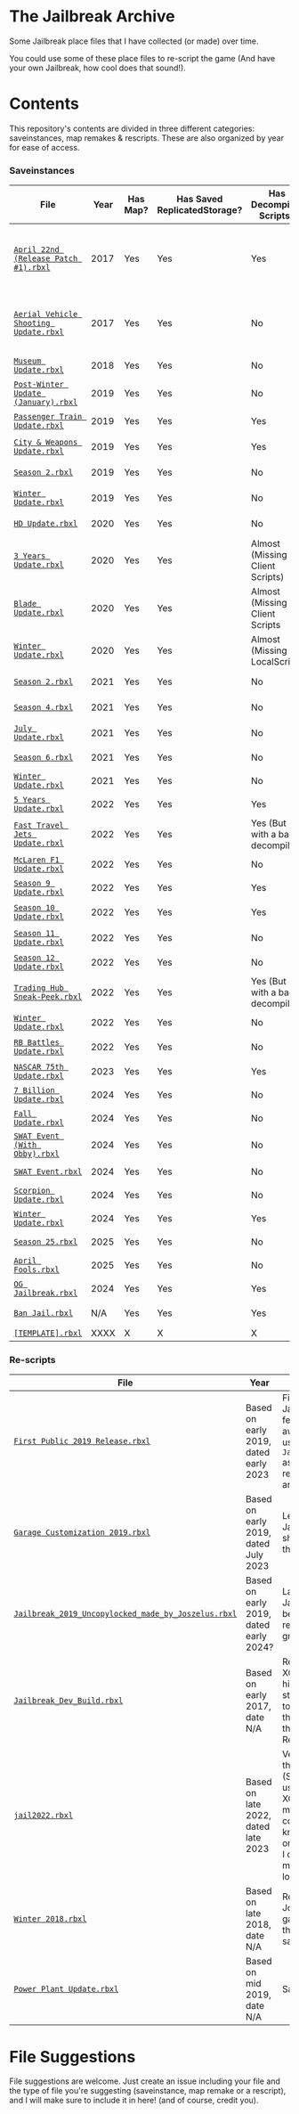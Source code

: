 # **The Jailbreak Archive**
Some Jailbreak place files that I have collected (or made) over time.

You could use some of these place files to re-script the game (And have your own Jailbreak, how cool does that sound!).

# **Contents**

This repository's contents are divided in three different categories: saveinstances, map remakes & rescripts. These are also organized by year for ease of access.

### **Saveinstances**

| File                                    | Year          | Has Map? | Has Saved ReplicatedStorage?   | Has Decompiled Scripts?      | Notes                                                  | Credits |
| --------------------------------------- | ------------- | -------- | ------------------------ | ---------------------------- | ------------------------------------------------------ | ------- |
| [`April 22nd (Release Patch #1).rbxl`](https://github.com/Syngio/JailbreakArchive/raw/refs/heads/main/saveinstances/2017/April%2022nd%20(Release%20Patch%20%231).rbxl)      | 2017          |  Yes     | Yes                    | Yes                        | Some stuff are on a folder named "game" on Workspace   | Saved by unknown |
| [`Aerial Vehicle Shooting Update.rbxl`](https://github.com/Syngio/JailbreakArchive/raw/refs/heads/main/saveinstances/2017/Aerial%20Vehicle%20Shooting%20Update.rbxl)     | 2017          |  Yes     | Yes                    | No                         | N/A                                                    | Fixed by `@fged`, as it originally had broken meshes, saved by unknown. |
| [`Museum Update.rbxl`](https://github.com/Syngio/JailbreakArchive/raw/refs/heads/main/saveinstances/2018/Museum%20Update.rbxl)                      | 2018          |  Yes     | Yes                    | No                         | N/A                                                    | Saved by unknown |
| [`Post-Winter Update (January).rbxl`](https://github.com/Syngio/JailbreakArchive/raw/refs/heads/main/saveinstances/2019/Post-Winter%20Update%20(Jan%202019).rbxl)      | 2019          |  Yes     | Yes                    | No                         | N/A                                                    | Saved by unknown |
| [`Passenger Train Update.rbxl`](https://github.com/Syngio/JailbreakArchive/raw/refs/heads/main/saveinstances/2019/Passenger%20Train%20Update.rbxl)             | 2019          |  Yes     | Yes                    | Yes                        | N/A                                                    | Saved by unknown |
| [`City & Weapons Update.rbxl`](https://github.com/Syngio/JailbreakArchive/raw/refs/heads/main/saveinstances/2019/City%20&%20Weapons%20Update.rbxl)             | 2019          |  Yes     | Yes                    | Yes                        | N/A                                                    | Saved by unknown |
| [`Season 2.rbxl`](https://github.com/Syngio/JailbreakArchive/raw/refs/heads/main/saveinstances/2019/Season%202%20.rbxl)                          | 2019          |  Yes     | Yes                    | No                         | N/A                                                    | Saved by unknown |
| [`Winter Update.rbxl`](https://github.com/Syngio/JailbreakArchive/raw/refs/heads/main/saveinstances/2019/Winter%20Update.rbxl)                      | 2019          |  Yes     | Yes                    | No                         | N/A                                                    | Saved by unknown |
| [`HD Update.rbxl`](https://github.com/Syngio/JailbreakArchive/raw/refs/heads/main/saveinstances/2020/HD%20Update.rbxl)                          | 2020          |  Yes     | Yes                    | No                         | N/A                                                    | Saved by unknown |
| [`3 Years Update.rbxl`](https://github.com/Syngio/JailbreakArchive/raw/refs/heads/main/saveinstances/2020/3%20Years%20Update.rbxl)                     | 2020          |  Yes     | Yes                    | Almost (Missing Client Scripts) | N/A                                               | Saved by unknown |
| [`Blade Update.rbxl`](https://github.com/Syngio/JailbreakArchive/raw/refs/heads/main/saveinstances/2020/Blade%20Update.rbxl)                       | 2020          |  Yes     | Yes                    | Almost (Missing Client Scripts | N/A                                                | Saved by unknown |
| [`Winter Update.rbxl`](https://github.com/Syngio/JailbreakArchive/raw/refs/heads/main/saveinstances/2020/Winter%20Update.rbxl)                      | 2020          |  Yes     | Yes                    | Almost (Missing LocalScript) | N/A                                                  | Saved by unknown |
| [`Season 2.rbxl`](https://github.com/Syngio/JailbreakArchive/raw/refs/heads/main/saveinstances/2021/Season%202.rbxl)                           | 2021          |  Yes     | Yes                    | No                         | N/A                                                    | Saved by unknown |
| [`Season 4.rbxl`](https://github.com/Syngio/JailbreakArchive/raw/refs/heads/main/saveinstances/2021/Season%204.rbxl)                           | 2021          |  Yes     | Yes                    | No                         | N/A                                                    | Saved by unknown |
| [`July Update.rbxl`](https://github.com/Syngio/JailbreakArchive/raw/refs/heads/main/saveinstances/2021/July%20Update.rbxl)                        | 2021          |  Yes     | Yes                    | No                         | N/A                                                    | Saved by unknown |
| [`Season 6.rbxl`](https://github.com/Syngio/JailbreakArchive/raw/refs/heads/main/saveinstances/2021/Season%206.rbxl)                           | 2021          |  Yes     | Yes                    | No                         | N/A                                                    | Saved by `@haze_mist` |
| [`Winter Update.rbxl`](https://github.com/Syngio/JailbreakArchive/raw/refs/heads/main/saveinstances/2021/Winter%20Update.rbxl)                      | 2021          |  Yes     | Yes                    | No                         | N/A                                                    | Saved by `@haze_mist` |
| [`5 Years Update.rbxl`](https://github.com/Syngio/JailbreakArchive/raw/refs/heads/main/saveinstances/2022/5%20Years%20Update.rbxl)                     | 2022          |  Yes     | Yes                    | Yes                        | N/A                                                    | Saved by `@JayBLeaks` |
| [`Fast Travel Jets Update.rbxl`](https://github.com/Syngio/JailbreakArchive/raw/refs/heads/main/saveinstances/2022/Fast%20Travel%20Jets%20Update.rbxl)            | 2022          |  Yes     | Yes                    | Yes (But with a bad decompiler) | N/A                                                | Saved by `@Syngio` |
| [`McLaren F1 Update.rbxl`](https://github.com/Syngio/JailbreakArchive/raw/refs/heads/main/saveinstances/2022/McLaren%20F1%20Update.rbxl)                  | 2022          |  Yes     | Yes                    | No                         | N/A                                                    | Saved by `@haze_mist` |
| [`Season 9 Update.rbxl`](https://github.com/Syngio/JailbreakArchive/raw/refs/heads/main/saveinstances/2022/Season%209%20Update.rbxl)                    | 2022          |  Yes     | Yes                    | Yes                        | N/A                                                    | Saved by `@JayBLeaks` |
| [`Season 10 Update.rbxl`](https://github.com/Syngio/JailbreakArchive/raw/refs/heads/main/saveinstances/2022/Season%2010%20Update.rbxl)                   | 2022          |  Yes     | Yes                    | Yes                        | N/A                                                    | Saved by @JayBLeaks |
| [`Season 11 Update.rbxl`](https://github.com/Syngio/JailbreakArchive/raw/refs/heads/main/saveinstances/2022/Season%2011%20Update.rbxl)                   | 2022          |  Yes     | Yes                    | No                         | N/A                                                    | Saved by unknown |
| [`Season 12 Update.rbxl`](https://github.com/Syngio/JailbreakArchive/raw/refs/heads/main/saveinstances/2022/Season%2012%20Update.rbxl)                   | 2022          |  Yes     | Yes                    | No                         | N/A                                                    | Saved by `@JayBLeaks` |
| [`Trading Hub Sneak-Peek.rbxl`](https://github.com/Syngio/JailbreakArchive/raw/refs/heads/main/saveinstances/2022/Trading%20Hub%20Sneak-Peek.rbxl)             | 2022          |  Yes     | Yes                    | Yes (But with a bad decompiler) | N/A                                                | Saved by `@Syngio` |
| [`Winter Update.rbxl`](https://github.com/Syngio/JailbreakArchive/raw/refs/heads/main/saveinstances/2022/Winter%20Update.rbxl)                      | 2022          |  Yes     | Yes                    | No                         | N/A                                                    | Saved by `@Hazel` |
| [`RB Battles Update.rbxl`](https://github.com/Syngio/JailbreakArchive/raw/refs/heads/main/saveinstances/2022/RB%20Battles%20Update.rbxl)                  | 2022          |  Yes     | Yes                    | No                         | N/A                                                    | Saved by unknown |
| [`NASCAR 75th Update.rbxl`](https://github.com/Syngio/JailbreakArchive/raw/refs/heads/main/saveinstances/2023/NASCAR%2075th%20Update.rbxl)                 | 2023          |  Yes     | Yes                    | Yes                        | N/A                                                    | Saved by `@SubscribeToRC` |
| [`7 Billion Update.rbxl`](https://github.com/Syngio/JailbreakArchive/raw/refs/heads/main/saveinstances/2024/7%20Billion%20Update.rbxl)                   | 2024          |  Yes     | Yes                    | No                         | N/A                                                    | Saved by `@lovrewe` |
| [`Fall Update.rbxl`](https://github.com/Syngio/JailbreakArchive/raw/refs/heads/main/saveinstances/2024/Fall%20Update.rbxl)                        | 2024          |  Yes     | Yes                    | No                         | N/A                                                    | Saved by `@lovrewe` |
| [`SWAT Event (With Obby).rbxl`](https://github.com/Syngio/JailbreakArchive/raw/refs/heads/main/saveinstances/2024/SWAT%20Event%20(With%20Obby).rbxl)             | 2024          |  Yes     | Yes                    | No                         | N/A                                                    | Saved by `@lovrewe` |
| [`SWAT Event.rbxl`](https://github.com/Syngio/JailbreakArchive/raw/refs/heads/main/saveinstances/2024/SWAT%20Event%20(With%20Obby).rbxl)                         | 2024          |  Yes     | Yes                    | No                         | N/A                                                    | Saved by `@lovrewe` |
| [`Scorpion Update.rbxl`](https://github.com/Syngio/JailbreakArchive/raw/refs/heads/main/saveinstances/2024/Scorpion%20Update.rbxl)                    | 2024          |  Yes     | Yes                    | No                         | N/A                                                    | Saved by `@lovrewe` |
| [`Winter Update.rbxl`](https://github.com/Syngio/JailbreakArchive/raw/refs/heads/main/saveinstances/2024/Winter%20Update.rbxl)                      | 2024          |  Yes     | Yes                    | Yes                        | N/A                                                    | Saved by `@lovrewe` |
| [`Season 25.rbxl`](https://github.com/Syngio/JailbreakArchive/raw/refs/heads/main/saveinstances/2025/Season%2025.rbxl)                          | 2025          |  Yes     | Yes                    | No                         | N/A                                                    | Saved by `@lovrewe` |
| [`April Fools.rbxl`](https://github.com/Syngio/JailbreakArchive/raw/refs/heads/main/saveinstances/2025/April%20Fools.rbxl)                        | 2025          |  Yes     | Yes                    | No                       | N/A                                                    | Saved by `@lovrewe` |
| [`OG Jailbreak.rbxl`](https://github.com/Syngio/JailbreakArchive/raw/refs/heads/main/saveinstances/other/OG-Jailbreak.rbxl)                        | 2024          |  Yes     | Yes                    | Yes                         | N/A                                                    | Saved by `@lovrewe` |
| [`Ban Jail.rbxl`](https://github.com/Syngio/JailbreakArchive/raw/refs/heads/main/saveinstances/other/Ban%20Jail.rbxl)                        | N/A          |  Yes     | Yes                    | Yes                         | N/A                                                    | Saved by unknown |
| [`[TEMPLATE].rbxl`]()                         | XXXX          |  X       | X                      | X          |          |         |

### **Re-scripts**

| File                                    | Year          | Description    | Credits |
| --------------------------------------- | ------------- | -------------- | ------- |
| [`First Public 2019 Release.rbxl`](https://github.com/Syngio/JailbreakArchive/raw/refs/heads/main/rescripts/First%20Public%202019%20Release.rbxl) | Based on early 2019, dated early 2023    | First release of Jailbreak 2019, it features a very awful codebase (it uses `Jailbreak_Dev_Build` as a base), not recommended for any future work. | Made by `@jorzelekk` |
| [`Garage Customization 2019.rbxl`](https://github.com/Syngio/JailbreakArchive/raw/refs/heads/main/rescripts/Garage%20Customization%202019.rbxl) | Based on early 2019, dated July 2023     | Leaked build of Jailbreak 2019, shares features with the one above.                                      | Made by `@jorzelekk` |
| [`Jailbreak_2019_Uncopylocked_made_by_Joszelus.rbxl`](https://github.com/Syngio/JailbreakArchive/raw/refs/heads/main/rescripts/Jailbreak_2019_Uncopylocked_made_by_Joszelus.rbxl) | Based on early 2019, dated early 2024? | Latest release of Jailbreak 2019 before getting remade from the ground up.                 | Made by `@jorzelekk` |
| [`Jailbreak_Dev_Build.rbxl`](https://github.com/Syngio/JailbreakArchive/raw/refs/heads/main/rescripts/Jailbreak_Dev_Build.rbxl) | Based on early 2017, date N/A | Remake that uses XCrim, features highly inaccurate stuff (from the map, to the scripts themselves, except the ones in ReplicatedStorage). | Made by unknown |
| [`jail2022.rbxl`](https://github.com/Syngio/JailbreakArchive/raw/refs/heads/main/rescripts/jail2022.rbxl) | Based on late 2022, dated late 2023 | Very messy remake that drxck and I (Syngio) made, it uses a LOT of XCrim. Just don't mind the comments... Also, I know this isn't the original file, though, I don't have that on my hands anymore lol. | Made by `@drxckk` and `@Syngio` |
| [`Winter 2018.rbxl`](https://github.com/Syngio/JailbreakArchive/raw/refs/heads/main/rescripts/Winter%202018.rbxl) | Based on late 2018, date N/A | Remake that uses Jorzelek's first game as a base, that's all I need to say. | Made by `@jaiIbreakbetafanmade` on Roblox |
| [`Power Plant Update.rbxl`](https://github.com/Syngio/JailbreakArchive/raw/refs/heads/main/rescripts/Power%20Plant%20Update.rbxl) | Based on mid 2019, date N/A | Same as above. | Made by `@jaiIbreakbetafanmade` on Roblox |

# **File Suggestions**
File suggestions are welcome. Just create an issue including your file and the type of file you're suggesting (saveinstance, map remake or a rescript), and I will make sure to include it in here! (and of course, credit you).
